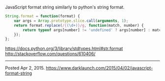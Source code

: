 JavaScript format string similarly to python's string format.

```javascript
String.format = function(format) {
    var args = Array.prototype.slice.call(arguments, 1);
    return format.replace(/{(\d+)}/g, function(match, number) {
        return typeof args[number] != 'undefined' ? args[number] : match;
    });
};
```

https://docs.python.org/3/library/stdtypes.html#str.format
http://stackoverflow.com/questions/610406/

---

Posted Apr 2, 2015.
https://www.darklaunch.com/2015/04/02/javascript-format-string